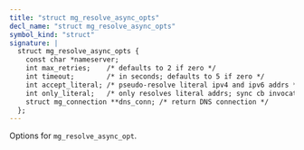 ```yaml
---
title: "struct mg_resolve_async_opts"
decl_name: "struct mg_resolve_async_opts"
symbol_kind: "struct"
signature: |
  struct mg_resolve_async_opts {
    const char *nameserver;
    int max_retries;    /* defaults to 2 if zero */
    int timeout;        /* in seconds; defaults to 5 if zero */
    int accept_literal; /* pseudo-resolve literal ipv4 and ipv6 addrs */
    int only_literal;   /* only resolves literal addrs; sync cb invocation */
    struct mg_connection **dns_conn; /* return DNS connection */
  };
---
```


Options for `mg_resolve_async_opt`. 

